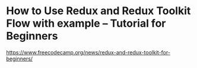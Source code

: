 # How to Use Redux and Redux Toolkit Flow with example – Tutorial for Beginners

https://www.freecodecamp.org/news/redux-and-redux-toolkit-for-beginners/

